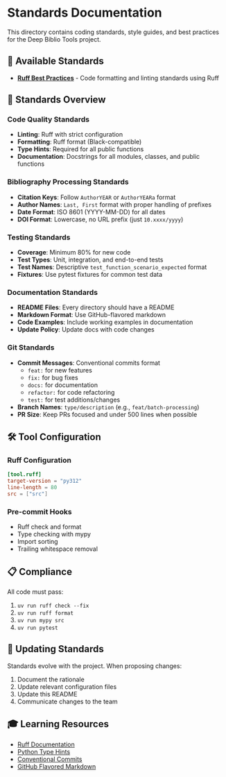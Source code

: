 # Standards Documentation

This directory contains coding standards, style guides, and best practices for the Deep Biblio Tools project.

## 📏 Available Standards

- **[Ruff Best Practices](ruff-best-practices.md)** - Code formatting and linting standards using Ruff

## 🎯 Standards Overview

### Code Quality Standards
- **Linting**: Ruff with strict configuration
- **Formatting**: Ruff format (Black-compatible)
- **Type Hints**: Required for all public functions
- **Documentation**: Docstrings for all modules, classes, and public functions

### Bibliography Processing Standards
- **Citation Keys**: Follow `AuthorYEAR` or `AuthorYEARa` format
- **Author Names**: `Last, First` format with proper handling of prefixes
- **Date Format**: ISO 8601 (YYYY-MM-DD) for all dates
- **DOI Format**: Lowercase, no URL prefix (just `10.xxxx/yyyy`)

### Testing Standards
- **Coverage**: Minimum 80% for new code
- **Test Types**: Unit, integration, and end-to-end tests
- **Test Names**: Descriptive `test_function_scenario_expected` format
- **Fixtures**: Use pytest fixtures for common test data

### Documentation Standards
- **README Files**: Every directory should have a README
- **Markdown Format**: Use GitHub-flavored markdown
- **Code Examples**: Include working examples in documentation
- **Update Policy**: Update docs with code changes

### Git Standards
- **Commit Messages**: Conventional commits format
  - `feat:` for new features
  - `fix:` for bug fixes
  - `docs:` for documentation
  - `refactor:` for code refactoring
  - `test:` for test additions/changes
- **Branch Names**: `type/description` (e.g., `feat/batch-processing`)
- **PR Size**: Keep PRs focused and under 500 lines when possible

## 🛠️ Tool Configuration

### Ruff Configuration
```toml
[tool.ruff]
target-version = "py312"
line-length = 80
src = ["src"]
```

### Pre-commit Hooks
- Ruff check and format
- Type checking with mypy
- Import sorting
- Trailing whitespace removal

## 📋 Compliance

All code must pass:
1. `uv run ruff check --fix`
2. `uv run ruff format`
3. `uv run mypy src`
4. `uv run pytest`

## 🔄 Updating Standards

Standards evolve with the project. When proposing changes:
1. Document the rationale
2. Update relevant configuration files
3. Update this README
4. Communicate changes to the team

## 🎓 Learning Resources

- [Ruff Documentation](https://docs.astral.sh/ruff/)
- [Python Type Hints](https://docs.python.org/3/library/typing.html)
- [Conventional Commits](https://www.conventionalcommits.org/)
- [GitHub Flavored Markdown](https://guides.github.com/features/mastering-markdown/)
